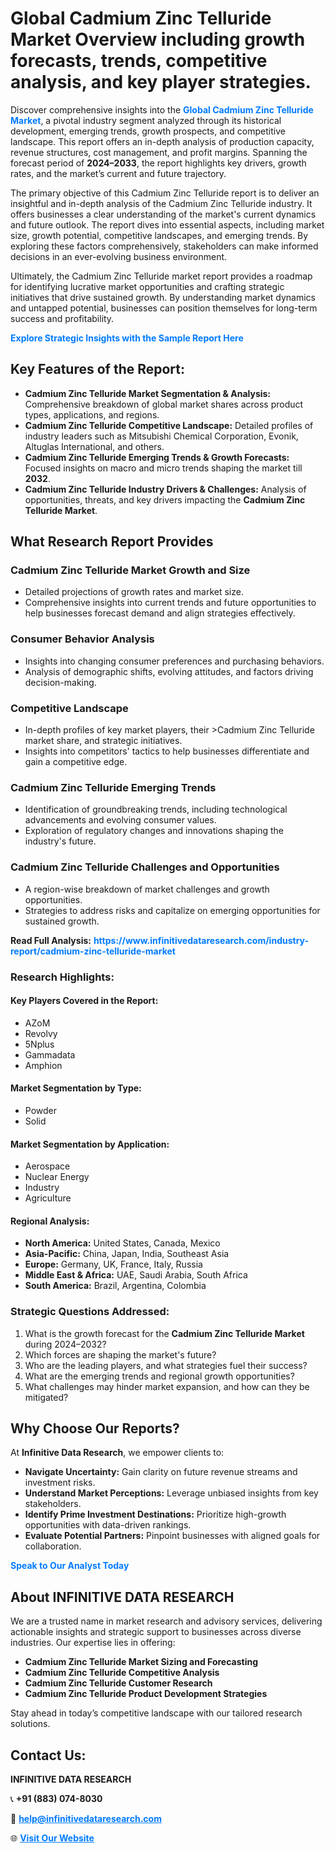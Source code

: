 <h1>Global Cadmium Zinc Telluride Market Overview including growth forecasts, trends, competitive analysis, and key player strategies.</h1>
<p>
Discover comprehensive insights into the 
<a href="https://www.infinitivedataresearch.com/industry-report/cadmium-zinc-telluride-market" rel="dofollow" style="color: #007BFF; text-decoration: none;"><strong>Global Cadmium Zinc Telluride Market</strong></a>, a pivotal industry segment analyzed through its historical development, emerging trends, growth prospects, and competitive landscape. This report offers an in-depth analysis of production capacity, revenue structures, cost management, and profit margins. Spanning the forecast period of <strong>2024–2033</strong>, the report highlights key drivers, growth rates, and the market’s current and future trajectory.
</p>
<p>
The primary objective of this Cadmium Zinc Telluride report is to deliver an insightful and in-depth analysis of the Cadmium Zinc Telluride industry. It offers businesses a clear understanding of the market's current dynamics and future outlook. The report dives into essential aspects, including market size, growth potential, competitive landscapes, and emerging trends. By exploring these factors comprehensively, stakeholders can make informed decisions in an ever-evolving business environment.
</p>
<p>
Ultimately, the Cadmium Zinc Telluride market report provides a roadmap for identifying lucrative market opportunities and crafting strategic initiatives that drive sustained growth. By understanding market dynamics and untapped potential, businesses can position themselves for long-term success and profitability.
</p>
<p>
<a href="https://www.infinitivedataresearch.com/request-sample/reportId=105512" style="color: #007BFF; text-decoration: none;"><strong>Explore Strategic Insights with the Sample Report Here</strong></a>
</p>

<h2>Key Features of the Report:</h2>
<ul>
<li><strong>Cadmium Zinc Telluride Market Segmentation & Analysis:</strong> Comprehensive breakdown of global market shares across product types, applications, and regions.</li>
<li><strong>Cadmium Zinc Telluride Competitive Landscape:</strong> Detailed profiles of industry leaders such as Mitsubishi Chemical Corporation, Evonik, Altuglas International, and others.</li>
<li><strong>Cadmium Zinc Telluride Emerging Trends & Growth Forecasts:</strong> Focused insights on macro and micro trends shaping the market till <strong>2032</strong>.</li>
<li><strong>Cadmium Zinc Telluride Industry Drivers & Challenges:</strong> Analysis of opportunities, threats, and key drivers impacting the <strong>Cadmium Zinc Telluride Market</strong>.</li>
</ul>

<h2>What Research Report Provides</h2>
<h3>Cadmium Zinc Telluride Market Growth and Size</h3>
<ul>
<li>Detailed projections of growth rates and market size.</li>
<li>Comprehensive insights into current trends and future opportunities to help businesses forecast demand and align strategies effectively.</li>
</ul>

<h3>Consumer Behavior Analysis</h3>
<ul>
<li>Insights into changing consumer preferences and purchasing behaviors.</li>
<li>Analysis of demographic shifts, evolving attitudes, and factors driving decision-making.</li>
</ul>

<h3>Competitive Landscape</h3>
<ul>
<li>In-depth profiles of key market players, their >Cadmium Zinc Telluride market share, and strategic initiatives.</li>
<li>Insights into competitors' tactics to help businesses differentiate and gain a competitive edge.</li>
</ul>

<h3>Cadmium Zinc Telluride Emerging Trends</h3>
<ul>
<li>Identification of groundbreaking trends, including technological advancements and evolving consumer values.</li>
<li>Exploration of regulatory changes and innovations shaping the industry's future.</li>
</ul>

<h3>Cadmium Zinc Telluride Challenges and Opportunities</h3>
<ul>
<li>A region-wise breakdown of market challenges and growth opportunities.</li>
<li>Strategies to address risks and capitalize on emerging opportunities for sustained growth.</li>
</ul>
<p><strong>Read Full Analysis:</strong> <a href="https://www.infinitivedataresearch.com/industry-report/cadmium-zinc-telluride-market" rel="dofollow" style="color: #007BFF; text-decoration: none;"><strong>https://www.infinitivedataresearch.com/industry-report/cadmium-zinc-telluride-market</strong></a></p>
<h3>Research Highlights:</h3>
<h4>Key Players Covered in the Report:</h4>
<ul><li>AZoM</li><li>Revolvy</li><li>5Nplus</li><li>Gammadata</li><li>Amphion</li></ul>
<h4>Market Segmentation by Type:</h4>
<ul><li>Powder</li><li>Solid</li></ul>
<h4>Market Segmentation by Application:</h4>
<ul><li>Aerospace</li><li>Nuclear Energy</li><li>Industry</li><li>Agriculture</li></ul>

<h4>Regional Analysis:</h4>
<ul>
<li><strong>North America:</strong> United States, Canada, Mexico</li>
<li><strong>Asia-Pacific:</strong> China, Japan, India, Southeast Asia</li>
<li><strong>Europe:</strong> Germany, UK, France, Italy, Russia</li>
<li><strong>Middle East & Africa:</strong> UAE, Saudi Arabia, South Africa</li>
<li><strong>South America:</strong> Brazil, Argentina, Colombia</li>
</ul>

<h3>Strategic Questions Addressed:</h3>
<ol>
<li>What is the growth forecast for the <strong>Cadmium Zinc Telluride Market</strong> during 2024–2032?</li>
<li>Which forces are shaping the market's future?</li>
<li>Who are the leading players, and what strategies fuel their success?</li>
<li>What are the emerging trends and regional growth opportunities?</li>
<li>What challenges may hinder market expansion, and how can they be mitigated?</li>
</ol>

<h2>Why Choose Our Reports?</h2>
<p>At <strong>Infinitive Data Research</strong>, we empower clients to:</p>
<ul>
<li><strong>Navigate Uncertainty:</strong> Gain clarity on future revenue streams and investment risks.</li>
<li><strong>Understand Market Perceptions:</strong> Leverage unbiased insights from key stakeholders.</li>
<li><strong>Identify Prime Investment Destinations:</strong> Prioritize high-growth opportunities with data-driven rankings.</li>
<li><strong>Evaluate Potential Partners:</strong> Pinpoint businesses with aligned goals for collaboration.</li>
</ul>
<p><a href="https://www.infinitivedataresearch.com/industry-report/cadmium-zinc-telluride-market" rel="dofollow" style="color: #007BFF; text-decoration: none;"><strong>Speak to Our Analyst Today</strong></a></p>

<h2>About INFINITIVE DATA RESEARCH</h2>
<p>We are a trusted name in market research and advisory services, delivering actionable insights and strategic support to businesses across diverse industries. Our expertise lies in offering:</p>
<ul>
<li><strong>Cadmium Zinc Telluride Market Sizing and Forecasting</strong></li>
<li><strong>Cadmium Zinc Telluride Competitive Analysis</strong></li>
<li><strong>Cadmium Zinc Telluride Customer Research</strong></li>
<li><strong>Cadmium Zinc Telluride Product Development Strategies</strong></li>
</ul>
<p>Stay ahead in today’s competitive landscape with our tailored research solutions.</p>

<h2>Contact Us:</h2>
<p><strong>INFINITIVE DATA RESEARCH</strong></p>
<p>📞 <strong>+91 (883) 074-8030</strong></p>
<p>📧 <strong><a href="mailto:help@infinitivedataresearch.com" style="color: #007BFF;">help@infinitivedataresearch.com</a></strong></p>
<p>🌐 <strong><a href="https://www.infinitivedataresearch.com" rel="dofollow" style="color: #007BFF;">Visit Our Website</a></strong></p>